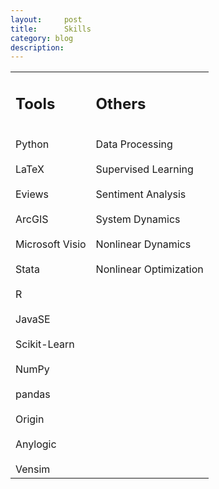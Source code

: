 ```yaml
---
layout:     post
title:      Skills
category: blog
description: 
---
```


<html>
    <table style="margin-left: auto; margin-right: auto;">
        <tr>
            <td>
                <!--左侧内容-->
                <h2>Tools</h2>
                <br>
                Python<br>
                <br>
                LaTeX<br>
                <br>
                Eviews<br>
                <br>
                ArcGIS<br>
                <br>
                Microsoft Visio<br>
                <br>
                Stata<br>
                <br>
                R<br>
                <br>
                JavaSE<br>
                <br>
                Scikit-Learn<br>
                <br>
                NumPy<br>
                <br>
                pandas<br>
                <br>
                Origin<br>
                <br>
                Anylogic<br>
                <br>
                Vensim
            </td>
            <td>
                <!--右侧内容-->
                <h2>Others</h2>
                <br>
                Data Processing<br>
                <br>
                Supervised Learning<br>
                <br>
                Sentiment Analysis<br>
                <br>
                System Dynamics<br>
                <br>
                Nonlinear Dynamics<br>
                <br>
                Nonlinear Optimization<br>
                <br>
                <br>
                <br>
                <br>
                <br>
                <br>
                <br>
                <br>
                <br>
                <br>
                <br>
                <br>
                <br>
                <br>
                <br>
                <br>
            </td>
        </tr>
    </table>
</html>

